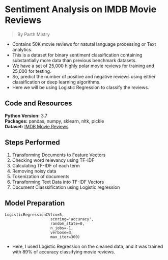 # Sentiment Analysis on IMDB Movie Reviews
>By Parth Mistry

* Contains 50K movie reviews for natural language processing or Text analytics.
* This is a dataset for binary sentiment classification containing substantially more data than previous benchmark datasets.
* We have a set of 25,000 highly polar movie reviews for training and 25,000 for testing. 
* So, predict the number of positive and negative reviews using either classification or deep learning algorithms.
* Here we will be using Logistic Regression to classify the reviews.

## Code and Resources
**Python Version:** 3.7      
**Packages:** pandas, numpy, sklearn, nltk, pickle   
**Dataset:** [IMDB Movie Reviews](https://www.kaggle.com/lakshmi25npathi/imdb-dataset-of-50k-movie-reviews/download)

## Steps Performed
1. Transforming Documents to Feature Vectors
2. Checking word relevancy using TF-IDF
3. Calculating TF-IDF of each term
4. Removing noisy data
5. Tokenization of documents
6. Transforming Text Data into TF-IDF Vectors
7. Document Classsification using Logistic regression

## Model Preparation
```  
LogisticRegressionCV(cv=5,
                    scoring='accuracy',
                    random_state=0,
                    n_jobs=-1,
                    verbose=3,
                    max_iter=300)
```

* Here, I used Logistic Regression on the cleaned data, and it was trained with 89% of accuracy classifying movie reviews.












